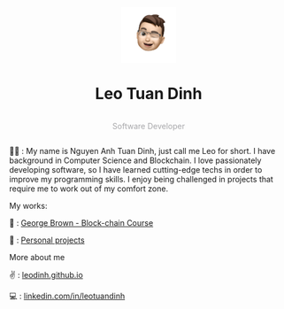 <div style="display:flex; flex-direction:column; align-items: center">
    <img src="./avatar.png" alt="my icon" style="width: 100px;">
<h1>Leo Tuan Dinh</h1>
<p style="color:#a7a7aa">Software Developer</p>
</div>

👨‍🎓 : My name is Nguyen Anh Tuan Dinh, just call me Leo for short. I have background in Computer Science and Blockchain. I love passionately developing software, so I have learned cutting-edge techs in order to improve my programming skills. I enjoy being challenged in projects that require me to work out of my comfort zone.

My works:

🏫 : [George Brown - Block-chain Course](https://github.com/georgebrown-blockchain-2019-2020)

💝 : [Personal projects](https://github.com/georgebrown-blockchain-2019-2020)

More about me

✌ : [leodinh.github.io](https://leodinh.github.io)

💻 : [linkedin.com/in/leotuandinh](https://www.linkedin.com/in/leotuandinh/)